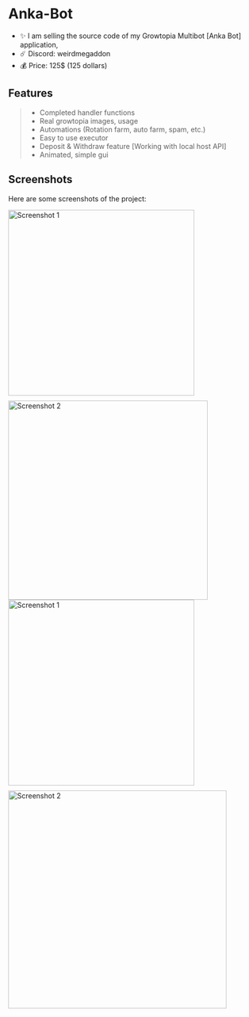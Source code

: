 # Anka-Bot
- ✨ I am selling the source code of my Growtopia Multibot [Anka Bot] application,
- ☄️ Discord: weirdmegaddon
- 💰 Price: 125$ (125 dollars)

## Features

>- Completed handler functions
>- Real growtopia images, usage
>- Automations (Rotation farm, auto farm, spam, etc.)
>- Easy to use executor
>- Deposit & Withdraw feature [Working with local host API]
>- Animated, simple gui

## Screenshots

Here are some screenshots of the project:

<div style="display: flex; flex-wrap: wrap; gap: 10px;">
  <img src="https://s3.amazonaws.com/i.snag.gy/tE7Uq6.jpg" alt="Screenshot 1" width="375"/>
  <img src="https://s3.amazonaws.com/i.snag.gy/R7pO4m.jpg" alt="Screenshot 2" width="402"/>
</div>

<div style="display: flex; flex-wrap: wrap; gap: 10px;">
  <img src="https://s3.amazonaws.com/i.snag.gy/7Z9jTu.jpg" alt="Screenshot 1" width="375"/>
  <img src="https://s3.amazonaws.com/i.snag.gy/nXctxY.jpg?nocache=1721224106283" alt="Screenshot 2" width="440"/>
</div>
